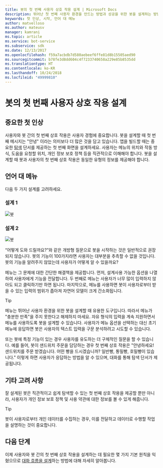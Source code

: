 ```yaml
---
title: 봇의 첫 번째 사용자 상호 작용 설계 | Microsoft Docs
description: 뛰어난 첫 번째 사용자 환경을 만드는 방법과 성공을 위한 봇을 설계하는 방법에 대해 알아봅니다.
keywords: 첫 인상, 시작, 언어 대 메뉴
author: matvelloso
ms.author: mateusv
manager: kamrani
ms.topic: article
ms.service: bot-service
ms.subservice: sdk
ms.date: 12/13/2017
ms.openlocfilehash: f59a7acbdb7d580aebeef6ffe81d8b15505aed90
ms.sourcegitcommit: b78fe3d8dd604c4f7233740658a229e85b8535dd
ms.translationtype: HT
ms.contentlocale: ko-KR
ms.lasthandoff: 10/24/2018
ms.locfileid: "49999810"
---
```

# <a name="design-a-bots-first-user-interaction"></a>봇의 첫 번째 사용자 상호 작용 설계

## <a name="first-impressions-matter"></a>중요한 첫 인상

사용자와 봇 간의 첫 번째 상호 작용은 사용자 경험에 중요합니다. 봇을 설계할 때 첫 번째 메시지는 "안녕" 이라는 의미보다 더 많은 것을 담고 있습니다. 앱을 빌드할 때는 중요한 [탐색](bot-service-design-navigation.md) 단서를 제공하는 첫 번째 화면을 설계하세요. 사용자는 메뉴의 위치와 작동 방식, 도움을 요청할 위치, 개인 정보 보호 정책 등을 직관적으로 이해해야 합니다. 봇을 설계할 때 봇과 사용자의 첫 번째 상호 작용은 동일한 유형의 정보를 제공해야 합니다. 

## <a name="language-versus-menus"></a>언어 대 메뉴 

다음 두 가지 설계를 고려하세요.

### <a name="design-1"></a>설계 1

![봇](~/media/bot-service-design-first-interaction/hello1.png)


### <a name="design-2"></a>설계 2

![봇](~/media/bot-service-design-first-interaction/hello2.png)

“어떻게 도와 드릴까요?”와 같은 개방형 질문으로 봇을 시작하는 것은 일반적으로 권장되지 않습니다. 봇의 기능이 100가지라면 사용자는 대부분을 추측할 수 없을 것입니다. 봇의 기능을 알려주지 않았는데 사용자가 어떻게 알 수 있을까요?

메뉴는 그 문제에 대한 간단한 해결책을 제공합니다. 먼저, 설계사용 가능한 옵션을 나열하여 사용자에게 기능을 전달합니다. 두 번째로 메뉴는 사용자가 너무 많이 입력하지 않아도 되고 클릭하기만 하면 됩니다. 마지막으로, 메뉴를 사용하면 봇이 사용자로부터 받을 수 있는 입력의 범위가 좁아져 자연어 모델이 크게 간소화됩니다. 

> [!TIP]
> 메뉴는 뛰어난 사용자 환경을 위한 봇을 설계할 때 유용한 도구입니다. 따라서 메뉴가 "충분한 만족"을 주지 못한다고 해제하지 마세요. 자유 형식의 입력을 계속 지원하면서 메뉴를 사용하도록 봇을 설계할 수 있습니다. 사용자가 메뉴 옵션을 선택하는 대신 초기 메뉴에 응답하면 봇은 사용자의 텍스트 입력을 구문 분석하려고 시도할 수 있습니다. 

또는 봇에 특정 기능이 있는 경우 사용자를 유도하는 더 구체적인 질문을 할 수 있습니다. 예를 들어, 봇이 샌드위치 주문을 담당하는 경우 첫 번째 상호 작용은 "안녕하세요! 샌드위치를 주문 받겠습니다. 어떤 빵을 드시겠습니까? 일반빵, 통밀빵, 호밀빵이 있습니다." 이렇게 하면 사용자가 응답하는 방법을 알 수 있으며, 대화를 통해 탐색 단서가 제공됩니다.

## <a name="other-considerations"></a>기타 고려 사항

잘 설계된 봇은 직관적이고 쉽게 탐색할 수 있는 첫 번째 상호 작용을 제공할 뿐만 아니라, 사용자가 개인 정보 보호 정책 및 사용 약관에 대한 정보를 볼 수 있게 해줍니다. 

> [!TIP]
> 봇이 사용자로부터 개인 데이터를 수집하는 경우, 이를 전달하고 데이터로 수행할 작업을 설명하는 것이 중요합니다.

## <a name="next-steps"></a>다음 단계

이제 사용자와 봇 간의 첫 번째 상호 작용을 설계하는 데 필요한 몇 가지 기본 원칙을 익혔으므로 [대화 흐름을 설계](~/bot-service-design-conversation-flow.md)하는 방법에 대해 자세히 알아봅니다.
